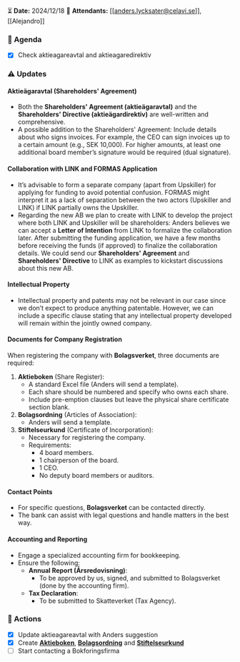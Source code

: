 ⏳ **Date:** 2024/12/18
👩 **Attendants:** [[anders.lycksater@celavi.se]], [[Alejandro]]

### 📃 Agenda

- [x] Check aktieagareavtal and aktieagaredirektiv

### ⚠️ Updates

#### Aktieägaravtal (Shareholders' Agreement)
- Both the **Shareholders' Agreement (aktieägaravtal)** and the **Shareholders' Directive (aktieägardirektiv)** are well-written and comprehensive.
- A possible addition to the Shareholders' Agreement: Include details about who signs invoices. For example, the CEO can sign invoices up to a certain amount (e.g., SEK 10,000). For higher amounts, at least one additional board member’s signature would be required (dual signature).

#### Collaboration with LINK and FORMAS Application

- It’s advisable to form a separate company (apart from Upskiller) for applying for funding to avoid potential confusion. FORMAS might interpret it as a lack of separation between the two actors (Upskiller and LINK) if LINK partially owns the Upskiller.
- Regarding the new AB we plan to create with LINK to develop the project where both LINK and Upskiller will be shareholders: Anders believes we can accept a **Letter of Intention** from LINK to formalize the collaboration later. After submitting the funding application, we have a few months before receiving the funds (if approved) to finalize the collaboration details. We could send our **Shareholders' Agreement** and **Shareholders' Directive** to LINK as examples to kickstart discussions about this new AB.

#### Intellectual Property

- Intellectual property and patents may not be relevant in our case since we don’t expect to produce anything patentable. However, we can include a specific clause stating that any intellectual property developed will remain within the jointly owned company.

#### Documents for Company Registration

When registering the company with **Bolagsverket**, three documents are required:

1. **Aktieboken** (Share Register):
    - A standard Excel file (Anders will send a template).
    - Each share should be numbered and specify who owns each share.
    - Include pre-emption clauses but leave the physical share certificate section blank.
2. **Bolagsordning** (Articles of Association):
    - Anders will send a template.
3. **Stiftelseurkund** (Certificate of Incorporation):
    - Necessary for registering the company.
    - Requirements:
        - 4 board members.
        - 1 chairperson of the board.
        - 1 CEO.
        - No deputy board members or auditors.

#### Contact Points

- For specific questions, **Bolagsverket** can be contacted directly.
- The bank can assist with legal questions and handle matters in the best way.

#### Accounting and Reporting

- Engage a specialized accounting firm for bookkeeping.
- Ensure the following:
    - **Annual Report (Årsredovisning)**:
        - To be approved by us, signed, and submitted to Bolagsverket (done by the accounting firm).
    - **Tax Declaration**:
        - To be submitted to Skatteverket (Tax Agency).

### 🚀 Actions

- [x] Update aktieagareavtal with Anders suggestion
- [x] Create [**Aktieboken**](https://docs.google.com/document/d/1qdYSpfv-kbL5edRT8yI8jAw0pcJaNOV0/edit?usp=drive_link&ouid=103444667885312194078&rtpof=true&sd=true), [**Bolagsordning**](https://docs.google.com/document/d/1XSTBH78Kk3QKTbPMw493adOjhYJuVi7O/edit?usp=drive_link&ouid=103444667885312194078&rtpof=true&sd=true) and [**Stiftelseurkund**](https://docs.google.com/document/d/1JKwI9EEsCXTHp05B-KLjnC6Mqq0buRHf/edit?usp=drive_link&ouid=103444667885312194078&rtpof=true&sd=true)
- [ ] Start contacting a Bokforingsfirma